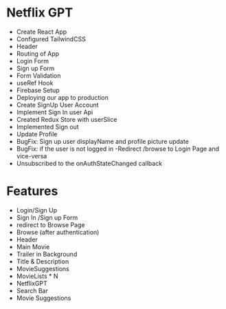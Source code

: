 # Netflix GPT

- Create React App
- Configured TailwindCSS
- Header
- Routing of App
- Login Form
- Sign up Form
- Form Validation
- useRef Hook
- Firebase Setup
- Deploying our app to production
- Create SignUp User Account
- Implement Sign In user Api
- Created Redux Store with userSlice
- Implemented Sign out
- Update Profile
- BugFix: Sign up user displayName and profile picture update
- BugFix: if the user is not logged in -Redirect /browse to Login Page and vice-versa
- Unsubscribed to the onAuthStateChanged callback



# Features

- Login/Sign Up
- Sign In /Sign up Form
- redirect to Browse Page
- Browse (after authentication)
- Header
- Main Movie
- Trailer in Background
- Title & Description
- MovieSuggestions
- MovieLists * N
- NetflixGPT
- Search Bar
- Movie Suggestions